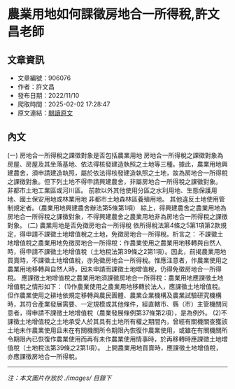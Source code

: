 # 農業用地如何課徵房地合一所得稅,許文昌老師

## 文章資訊
- 文章編號：906076
- 作者：許文昌
- 發布日期：2022/11/10
- 爬取時間：2025-02-02 17:28:47
- 原文連結：[閱讀原文](https://real-estate.get.com.tw/Columns/detail.aspx?no=906076)

## 內文
(一)	房地合一所得稅之課徵對象是否包括農業用地
房地合一所得稅之課徵對象為房屋、房屋及其坐落基地、依法得核發建造執照之土地等三種。據此，農業用地興建農舍，須申請建造執照，屬於依法得核發建造執照之土地，故為房地合一所得稅之課徵對象。但下列土地不得申請興建農舍，非屬房地合一所得稅之課徵對象。
非都市土地工業區或河川區。
前款以外其他使用分區之水利用地、生態保護用地、國土保安用地或林業用地
非都市土地森林區養殖用地。
其他違反土地使用管制規定者。（農業用地興建農舍辦法第5條第1項）
綜上，得興建農舍之農業用地為房地合一所得稅之課徵對象，不得興建農舍之農業用地非為房地合一所得稅之課徵對象。
(二)	農業用地是否免徵房地合一所得稅
依所得稅法第4條之5第1項第2款規定，得申請不課徵土地增值稅之土地，免徵房地合一所得稅。析言之：
不課徵土地增值稅之農業用地免徵房地合一所得稅：作農業使用之農業用地移轉與自然人時，得申請不課徵土地增值稅（土地稅法第39條之2第1項）。因此，前揭農業用地買賣時，不課徵土地增值稅，亦免徵房地合一所得稅。惟應注意者，作農業使用之農業用地移轉與自然人時，因未申請而課徵土地增值稅，仍得免徵房地合一所得稅。
應課徵土地增值稅之農業用地須課徵房地合一所得稅：農業用地應課徵土地增值稅之情形如下：
(1)作農業使用之農業用地移轉於法人，應課徵土地增值稅。但作農業使用之耕地依規定移轉與農民團體、農業企業機構及農業試驗研究機構時，其符合產業發展需要、一定規模或其他條件，經直轄市、縣（市）主管機關同意者，得申請不課徵土地增值稅（農業發展條例第37條第2項），是為例外。
(2)不課徵土地增值稅之土地承受人於其具有土地所有權之期間內，曾經有關機關查獲該土地未作農業使用且未在有關機關所令期限內恢復作農業使用，或雖在有關機關所令期限內已恢復作農業使用而再有未作農業使用情事時，於再移轉時應課徵土地增值稅（土地稅法第39條之2第1項）。
上開農業用地買賣時，應課徵土地增值稅，亦應課徵房地合一所得稅。

---
*注：本文圖片存放於 ./images/ 目錄下*
